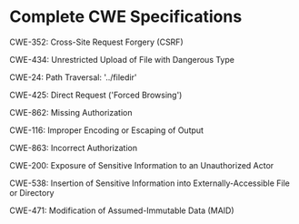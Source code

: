 

# Complete CWE Specifications

CWE-352: Cross-Site Request Forgery (CSRF)

CWE-434: Unrestricted Upload of File with Dangerous Type

CWE-24: Path Traversal: '../filedir'

CWE-425: Direct Request ('Forced Browsing')

CWE-862: Missing Authorization

CWE-116: Improper Encoding or Escaping of Output

CWE-863: Incorrect Authorization

CWE-200: Exposure of Sensitive Information to an Unauthorized Actor

CWE-538: Insertion of Sensitive Information into Externally-Accessible File or Directory

CWE-471: Modification of Assumed-Immutable Data (MAID)